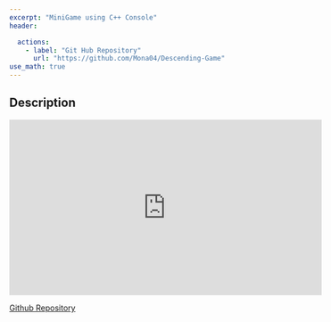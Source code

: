 ```yaml
---
excerpt: "MiniGame using C++ Console"
header:

  actions:
    - label: "Git Hub Repository"
      url: "https://github.com/Mona04/Descending-Game"
use_math: true
---
```


## Description

<iframe width="560" height="315" src="https://www.youtube.com/embed/TWcySjsfLNE" frameborder="0" allowfullscreen></iframe>

[Github Repository](https://github.com/Mona04/Descending-Game)